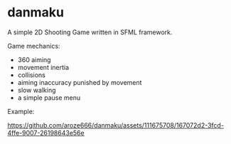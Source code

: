 # danmaku
A simple 2D Shooting Game written in SFML framework.


Game mechanics:
- 360 aiming
- movement inertia
- collisions
- aiming inaccuracy punished by movement
- slow walking
- a simple pause menu

Example:



https://github.com/aroze666/danmaku/assets/111675708/167072d2-3fcd-4ffe-9007-26198643e56e










